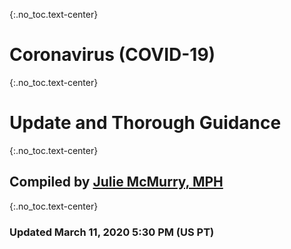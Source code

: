 {:.no_toc.text-center}
# Coronavirus (COVID-19)

{:.no_toc.text-center}
# Update and Thorough Guidance

{:.no_toc.text-center}
## Compiled by [Julie McMurry, MPH](https://twitter.com/flatterncurve)

{:.no_toc.text-center}
### Updated March 11, 2020 5:30 PM (US PT)
